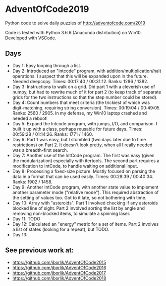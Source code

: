 # AdventOfCode2019

Python code to solve daily puzzles of http://adventofcode.com/2019

Code is tested with Python 3.6.6 (Anaconda distribution) on Win10. Developed with VSCode.

## Days

* Day 1:  Easy looping through a list.
* Day 2:  Introduced an "Intcode" program, with addition/multiplication/halt operations.  I suspect that this will be expanded upon in the future.  Needed deepcopy.  Times:  00:17:40 / 00:31:12.  Ranks:  1286 / 1382.
* Day 3:  Instructions to walk on a grid.  Did part 1 with a cleverish use of numpy, but had to rewrite much of it for part 2 (to keep track of separate grids for the two instructions so that the step number could be stored).
* Day 4:  Count numbers that meet criteria (the trickiest of which was digit-matching, requiring string conversion).  Times:  00:19:04 / 00:49:05.  Ranks:  2560 / 2905.  In my defense, my Win10 laptop crashed and needed a reboot!
* Day 5:  Expand the Intcode program, with jumps, I/O, and comparison.  I built it up with a class, perhaps reusable for future days.  Times:  00:59:28 / 01:14:26.  Ranks:  1771 / 1460.
* Day 6:  Part 1 was easy, but I stumbled (two days later due to time restrictions) on Part 2.  It doesn't look pretty, when all I really needed was a breadth-first search.
* Day 7:  Another use of the IntCode program.  The first was easy (given the modularization) especially with itertools.  The second part requires a modification to IntCode, to handle waiting on additional input.
* Day 8:  Processing a fixed-size picture.  Mostly focused on parsing the data in a format that can be used easily.  Times:  00:28:39 / 00:40:34.  Ranks: 1902 / 1458.
* Day 9:  Another IntCode program, with another state value to implement another parameter mode ("relative mode").  This required abstraction of the setting of values too.  Got to it late, so not bothering with time.
* Day 10:  Array with "asteroids".  Part 1 involved checking if any asteroids blocked line of sight.  Part 2 involved sorting the list by angle and removing non-blocked items, to simulate a spinning laser.
* Day 11:  TODO
* Day 12:  Calculated an "energy" metric for a set of items.  Part 2 involves a list of states (looking for a repeat), but TODO.
* Day 13:  

## See previous work at:
* https://github.com/jborlik/AdventOfCode2015
* https://github.com/jborlik/AdventOfCode2016
* https://github.com/jborlik/AdventOfCode2017
* https://github.com/jborlik/AdventOfCode2018
